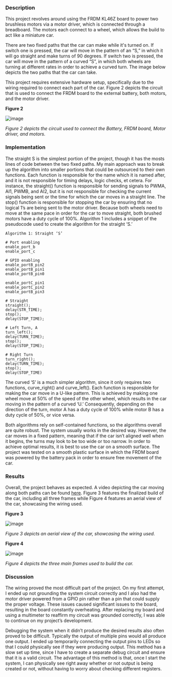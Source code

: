 ### Description

This project revolves around using the FRDM KL46Z board to power two brushless motors via a motor driver, which is connected through a breadboard. The motors each connect to a wheel, which allows the build to act like a miniature car. 

There are two fixed paths that the car can make while it's turned on. If switch one is pressed, the car will move in the pattern of an “S,” in which it will go straight and make turns of 90 degrees. If switch two is pressed, the car will move in the pattern of a curved “S”, in which both wheels are turning at different rates in order to achieve a curved turn. The image below depicts the two paths that the car can take.

This project requires extensive hardware setup, specifically due to the wiring required to connect each part of the car. Figure 2 depicts the circuit that is used to connect the FRDM board to the external battery, both motors, and the motor driver. 

**Figure 2**

![image](https://drive.google.com/uc?export=view&id=1TNC_b-tpvpq20EUevdiAgnontBXzLkFp)


*Figure 2 depicts the circuit used to connect the Battery, FRDM board, Motor driver, and motors.*

### Implementation

The straight S is the simplest portion of the project, though it has the mosts lines of code between the two  fixed paths. My main approach was to break up the algorithm into smaller portions that could be outsourced to their own functions. Each function is responsible for the name which it is named after, and it is not responsible for timing delays, logic checks, et cetera. For instance, the straight() function is responsible for sending signals to PWMA, AI1, PWMB, and AI2, but it is not responsible for checking the current signals being sent or the time for which the car moves in a straight line. The stop() function is responsible for stopping the car by ensuring that no logical 1’s are being sent to the motor driver. Because both wheels need to move at the same pace in order for the car to move straight, both brushed motors have a duty cycle of 100%. Algorithm 1 includes a snippet of the pseudocode used to create the algorithm for the straight ‘S.’ 


```
Algorithm 1: Straight ‘S’

# Port enabling
enable_port_b
enable_port_c

# GPIO enabling
enable_portB_pin2
enable_portB_pin1
enable_portB_pin0

enable_portC_pin1
enable_portC_pin2
enable_portB_pin3

# Straight
straight();
delay(STR_TIME);
stop();
delay(STOP_TIME);

# Left Turn, A
turn_left();
delay(TURN_TIME);
stop();
delay(STOP_TIME);

# Right Turn
turn_right();
delay(TURN_TIME);
stop();
delay(STOP_TIME)
```


The curved ‘S’ is a much simpler algorithm, since it only requires two functions, curve_right() and curve_left(). Each function is responsible for making the car move in a U-like pattern. This is achieved by making one wheel move at 50% of the speed of the other wheel, which results in the car moving in the pattern of a curved ‘U.’ Consequently, depending on the direction of the turn, motor A has a duty cycle of 100% while motor B has a duty cycle of 50%, or vice versa.

Both algorithms rely on self-contained functions, so the algorithms overall are quite robust. The system usually works in the desired way. However, the car moves in a fixed pattern, meaning that if the car isn’t aligned well when it begins, the turns may look to be too wide or too narrow. In order to achieve optimal results, it is best to use the car on a smooth surface. The project was tested on a smooth plastic surface in which the FRDM board was powered by the battery pack in order to ensure free movement of the car.

### Results

Overall, the project behaves as expected. A video depicting the car moving along both paths can be found [here]([https://youtu.be/j1Yx_2fLncw?si=mf8ocq7hosrxdl_a). Figure 3 features the finalized build of the car, including all three frames while Figure 4 features an aerial view of the car, showcasing the wiring used.

**Figure 3**

![image](https://drive.google.com/uc?export=view&id=1X85o4Vub35gmuqqr5fLEFpqr5NO-gopn)

*Figure 3 depicts an aerial view of the car, showcasing the wiring used.*

**Figure 4**

![image](https://drive.google.com/uc?export=view&id=1XBr6RJg3fPQ01vB9-d6iqnAdw3EQ735x)

*Figure 4 depicts the three main frames used to build the car.*


### Discussion

The wiring proved the most difficult part of the project. On my first attempt, I ended up not grounding the system circuit correctly and I also had the motor driver powered from a GPIO pin rather than a pin that could supply the proper voltage. These issues caused significant issues to the board, resulting in the board constantly overheating. After replacing my board and using a multimeter to reaffirm my circuit was grounded correctly, I was able to continue on my project’s development.

Debugging the system when it didn’t produce the desired results also often proved to be difficult. Typically the output of multiple pins would all produce one output. I ended up temporarily connecting the output pins to LEDs so that I could physically see if they were producing output. This method has a slow set up time, since I have to create a separate debug circuit and ensure that it is a valid circuit. The advantage of this method is that, once I start the system, I can physically see right away whether or not output is being created or not, without having to worry about checking different registers. 



